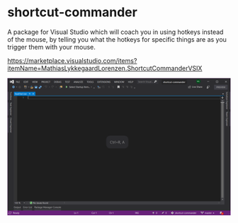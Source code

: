 shortcut-commander
==================

A package for Visual Studio which will coach you in using hotkeys instead of the mouse, by telling you what the hotkeys for specific things are as you trigger them with your mouse.

https://marketplace.visualstudio.com/items?itemName=MathiasLykkegaardLorenzen.ShortcutCommanderVSIX

![Screenshot](src/Screenshot.png)
